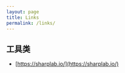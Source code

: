 ```yaml
---
layout: page
title: Links
permalink: /links/
---
```


## 工具类

- [https://sharplab.io/](https://sharplab.io/)
